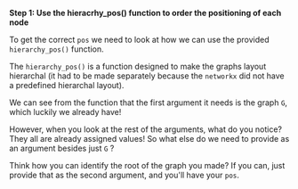 <!--title={Getting the "pos"}-->

<!--badges={Python:11,Algorithms:15}-->

<!--concepts={directedGraphs, introToGraphs, useOfGraphs}-->
**Step 1: Use the hieracrhy_pos() function to order the positioning of each node**

To get the correct `pos` we need to look at how we can use the provided `hierarchy_pos()` function. 

The `hierarchy_pos()` is a function designed to make the graphs layout hierarchal (it had to be made separately because the `networkx` did not have a predefined hierarchal layout). 

We can see from the function that the first argument it needs is the graph `G`, which luckily we already have! 

However, when you look at the rest of the arguments, what do you notice? They all are already assigned values! So what else do we need to provide as an argument besides just `G` ?

Think how you can identify the root of the graph you made? If you can, just provide that as the second argument, and you'll have your `pos`.  
